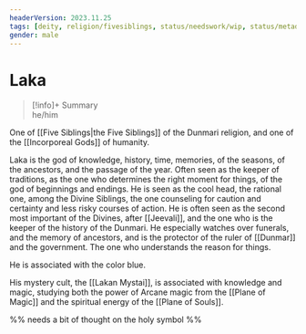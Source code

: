 ```yaml
---
headerVersion: 2023.11.25
tags: [deity, religion/fivesiblings, status/needswork/wip, status/metadata/image]
gender: male
---
```

# Laka
>[!info]+ Summary  
> he/him

One of [[Five Siblings|the Five Siblings]] of the Dunmari religion, and one of the [[Incorporeal Gods]] of humanity. 

Laka is the god of knowledge, history, time, memories, of the seasons, of the ancestors, and the passage of the year. Often seen as the keeper of traditions, as the one who determines the right moment for things, of the god of beginnings and endings. He is seen as the cool head, the rational one, among the Divine Siblings, the one counseling for caution and certainty and less risky courses of action. He is often seen as the second most important of the Divines, after [[Jeevali]], and the one who is the keeper of the history of the Dunmari. He especially watches over funerals, and the memory of ancestors, and is the protector of the ruler of [[Dunmar]] and the government. The one who understands the reason for things.

He is associated with the color blue. 

His mystery cult, the [[Lakan Mystai]], is associated with knowledge and magic, studying both the power of Arcane magic from the [[Plane of Magic]] and the spiritual energy of the [[Plane of Souls]].

%% needs a bit of thought on the holy symbol %%
